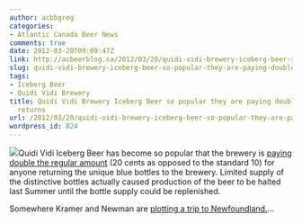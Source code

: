 ```yaml
---
author: acbbgreg
categories:
- Atlantic Canada Beer News
comments: true
date: 2012-03-20T09:09:47Z
link: http://acbeerblog.ca/2012/03/20/quidi-vidi-brewery-iceberg-beer-so-popular-they-are-paying-double-for-the-bottle-returns/
slug: quidi-vidi-brewery-iceberg-beer-so-popular-they-are-paying-double-for-the-bottle-returns
tags:
- Iceberg Beer
- Quidi Vidi Brewery
title: Quidi Vidi Brewery Iceberg Beer so popular they are paying double for the bottle
  returns
url: /2012/03/20/quidi-vidi-brewery-iceberg-beer-so-popular-they-are-paying-double-for-the-bottle-returns/
wordpress_id: 824
---
```


[![](http://acbeerblog.ca/wp-content/uploads/2012/03/iceberg-beer-quidi-vidi-brewery-newfoundland.jpg)](http://acbeerblog.ca/wp-content/uploads/2012/03/iceberg-beer-quidi-vidi-brewery-newfoundland.jpg)Quidi Vidi Iceberg Beer has become so popular that the brewery is [paying double the regular amount](http://www.cbc.ca/news/offbeat/story/2012/03/17/nl-iceberg-beer-bottles-317.html) (20 cents as opposed to the standard 10) for anyone returning the unique blue bottles to the brewery.  Limited supply of the distinctive bottles actually caused production of the beer to be halted last Summer until the bottle supply could be replenished.

Somewhere Kramer and Newman are [plotting a trip to Newfoundland.](http://www.youtube.com/watch?v=x1blsZxXDCU)...
